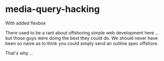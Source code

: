 media-query-hacking
===================

With added flexbox

There used to be a rant about offshoring simple web development here ... but those guys were doing the best they could do. We should never have been so naive as to think you could simply send an outline spec offshore.

That's why ...


